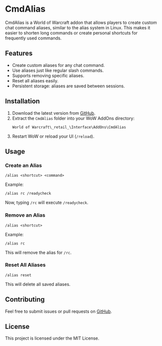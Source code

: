 # CmdAlias
CmdAlias is a World of Warcraft addon that allows players to create custom chat command aliases, similar to the alias system in Linux. This makes it easier to shorten long commands or create personal shortcuts for frequently used commands.

## Features
- Create custom aliases for any chat command.
- Use aliases just like regular slash commands.
- Supports removing specific aliases.
- Reset all aliases easily.
- Persistent storage: aliases are saved between sessions.

## Installation
1. Download the latest version from [GitHub](https://github.com/EraxterCodes/CmdAlias).
2. Extract the `CmdAlias` folder into your WoW AddOns directory:
   ```
   World of Warcraft\_retail_\Interface\AddOns\CmdAlias
   ```
3. Restart WoW or reload your UI (`/reload`).

## Usage
### Create an Alias
```
/alias <shortcut> <command>
```
Example:
```
/alias rc /readycheck
```
Now, typing `/rc` will execute `/readycheck`.

### Remove an Alias
```
/alias <shortcut>
```
Example:
```
/alias rc
```
This will remove the alias for `/rc`.

### Reset All Aliases
```
/alias reset
```
This will delete all saved aliases.

## Contributing
Feel free to submit issues or pull requests on [GitHub](https://github.com/EraxterCodes/CmdAlias).

## License
This project is licensed under the MIT License.

